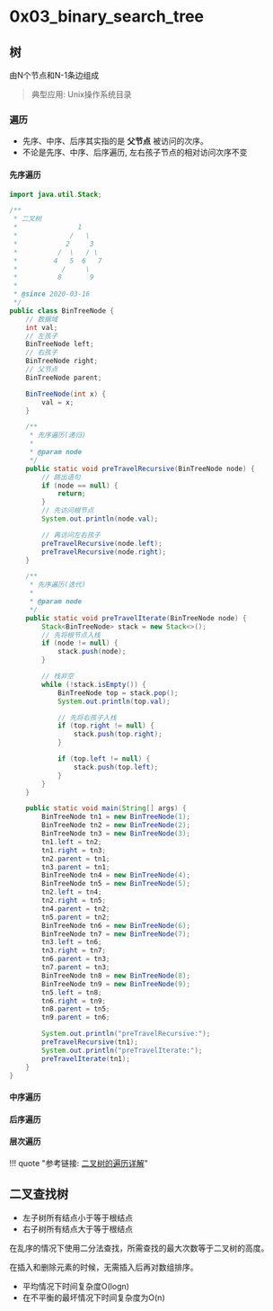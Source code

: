 # 0x03_binary_search_tree

## 树

由N个节点和N-1条边组成

> 典型应用: Unix操作系统目录

### 遍历

- 先序、中序、后序其实指的是 **父节点** 被访问的次序。
- 不论是先序、中序、后序遍历, 左右孩子节点的相对访问次序不变

#### 先序遍历

```java
import java.util.Stack;

/**
 * 二叉树
 *               1
 *             /   \
 *            2     3
 *          /  \   / \
 *         4   5  6   7
 *           /     \
 *          8       9
 *
 * @since 2020-03-16
 */
public class BinTreeNode {
    // 数据域
    int val;
    // 左孩子
    BinTreeNode left;
    // 右孩子
    BinTreeNode right;
    // 父节点
    BinTreeNode parent;

    BinTreeNode(int x) {
        val = x;
    }

    /**
     * 先序遍历(递归)
     *
     * @param node
     */
    public static void preTravelRecursive(BinTreeNode node) {
        // 跳出语句
        if (node == null) {
            return;
        }
        // 先访问根节点
        System.out.println(node.val);

        // 再访问左右孩子
        preTravelRecursive(node.left);
        preTravelRecursive(node.right);
    }

    /**
     * 先序遍历(迭代)
     *
     * @param node
     */
    public static void preTravelIterate(BinTreeNode node) {
        Stack<BinTreeNode> stack = new Stack<>();
        // 先将根节点入栈
        if (node != null) {
            stack.push(node);
        }

        // 栈非空
        while (!stack.isEmpty()) {
            BinTreeNode top = stack.pop();
            System.out.println(top.val);

            // 先将右孩子入栈
            if (top.right != null) {
                stack.push(top.right);
            }

            if (top.left != null) {
                stack.push(top.left);
            }
        }
    }

    public static void main(String[] args) {
        BinTreeNode tn1 = new BinTreeNode(1);
        BinTreeNode tn2 = new BinTreeNode(2);
        BinTreeNode tn3 = new BinTreeNode(3);
        tn1.left = tn2;
        tn1.right = tn3;
        tn2.parent = tn1;
        tn3.parent = tn1;
        BinTreeNode tn4 = new BinTreeNode(4);
        BinTreeNode tn5 = new BinTreeNode(5);
        tn2.left = tn4;
        tn2.right = tn5;
        tn4.parent = tn2;
        tn5.parent = tn2;
        BinTreeNode tn6 = new BinTreeNode(6);
        BinTreeNode tn7 = new BinTreeNode(7);
        tn3.left = tn6;
        tn3.right = tn7;
        tn6.parent = tn3;
        tn7.parent = tn3;
        BinTreeNode tn8 = new BinTreeNode(8);
        BinTreeNode tn9 = new BinTreeNode(9);
        tn5.left = tn8;
        tn6.right = tn9;
        tn8.parent = tn5;
        tn9.parent = tn6;

        System.out.println("preTravelRecursive:");
        preTravelRecursive(tn1);
        System.out.println("preTravelIterate:");
        preTravelIterate(tn1);
    }
}
```

#### 中序遍历

#### 后序遍历

#### 层次遍历


!!! quote "参考链接: [二叉树的遍历详解](https://mp.weixin.qq.com/s/5yM7viuv6atoUsSvrrjGyQ)"


## 二叉查找树

- 左子树所有结点小于等于根结点
- 右子树所有结点大于等于根结点

在乱序的情况下使用二分法查找，所需查找的最大次数等于二叉树的高度。

在插入和删除元素的时候，无需插入后再对数组排序。

- 平均情况下时间复杂度O(logn)
- 在不平衡的最坏情况下时间复杂度为O(n)
